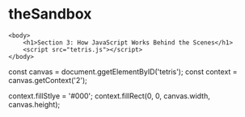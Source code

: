 # theSandbox
<!DOCTYPE html>
<html lang="en">
    <head>
        <meta charset="UTF-8">
        <title>Section 3: How JavaScript Works Behind the Scenes</title>
    </head>

    <body>
        <h1>Section 3: How JavaScript Works Behind the Scenes</h1>
        <script src="tetris.js"></script>
    </body>
</html>
const canvas = document.ggetElementByID('tetris');
const context = canvas.getContext('2');

context.fillStlye = '#000';
context.fillRect(0, 0, canvas.width, canvas.height);
